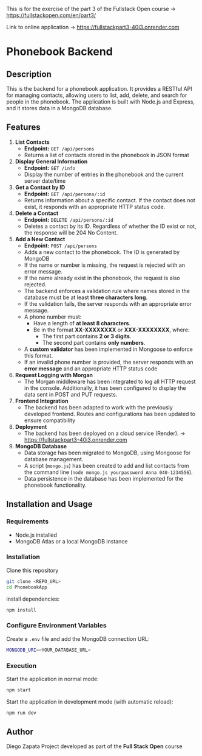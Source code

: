 This is for the exercise of the part 3 of the Fullstack Open course -> https://fullstackopen.com/en/part3/

Link to online application -> https://fullstackpart3-40i3.onrender.com

# Phonebook Backend

## Description
This is the backend for a phonebook application. It provides a RESTful API for managing contacts, allowing users to list, add, delete, and search for people in the phonebook. The application is built with Node.js and Express, and it stores data in a MongoDB database.
## Features
1. **List Contacts**
	- **Endpoint:** `GET /api/persons`
	- Returns a list of contacts stored in the phonebook in JSON format
2. **Display General Information**
	- **Endpoint:** `GET /info`
	- Display the number of entries in the phonebook and the current server date/time
3. **Get a Contact by ID**
	- **Endpoint:** `GET /api/persons/:id`
	- Returns information about a specific contact. If the contact does not exist, it responds with an appropriate HTTP status code.
4. **Delete a Contact**
	- **Endpoint:** `DELETE /api/persons/:id`
	- Deletes a contact by its ID. Regardless of whether the ID exist or not, the response will be 204 No Content.
5. **Add a New Contact**
	- **Endpoint:** `POST /api/persons`
	- Adds a new contact to the phonebook. The ID is generated by MongoDB
	- If the name or number is missing, the request is rejected with an error message.
	- If the name already exist in the phonebook, the request is also rejected.
	- The backend enforces a validation rule where names stored in the database must be at least **three characters long**.
	- If the validation fails, the server responds with an appropriate error message.
	- A phone number must:
		- Have a length of **at least 8 characters**.
		- Be in the format **XX-XXXXXXXX** or **XXX-XXXXXXXX**, where:
			- The first part contains **2 or 3 digits**.
			- The second part contains **only numbers**.
	- A **custom validator** has been implemented in Mongoose to enforce this format.
	- If an invalid phone number is provided, the server responds with an **error message** and an appropriate HTTP status code
6. **Request Logging with Morgan**
	- The Morgan middleware has been integrated to log all HTTP request in the console. Additionally, it has been configured to display the data sent in POST and PUT requests.
7. **Frontend Integration**
	- The backend has been adapted to work with the previously developed frontend. Routes and configurations has been updated to ensure compatibility
8. **Deployment**
	- The backend has been deployed on a cloud service (Render). -> https://fullstackpart3-40i3.onrender.com
9. **MongoDB Database**
	- Data storage has been migrated to MongoDB, using Mongoose for database management.
	- A script (`mongo.js`) has been created to add and list contacts from the command line (`node mongo.js yourpassword Anna 040-1234556`).
	- Data persistence in the database has been implemented for the phonebook functionality.

## Installation and Usage
### Requirements
- Node.js installed
- MongoDB Atlas or a local MongoDB instance
### Installation
Clone this repository
```sh
git clone <REPO_URL>
cd PhonebookApp
```
install dependencies:
```sh
npm install
```
### Configure Environment Variables
Create a `.env` file and add the MongoDB connection URL:
```sh
MONGODB_URI=<YOUR_DATABASE_URL>
```
### Execution
Start the application in normal mode:
```sh
npm start
```
Start the application in development mode (with automatic reload):
```sh
npm run dev
```
## Author
Diego Zapata
Project developed as part of the **Full Stack Open** course
